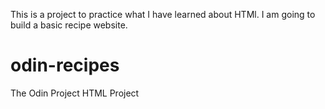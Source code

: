 This is a project to practice what I have learned about HTMl.
I am going to build a basic recipe website.
# odin-recipes
The Odin Project HTML Project
